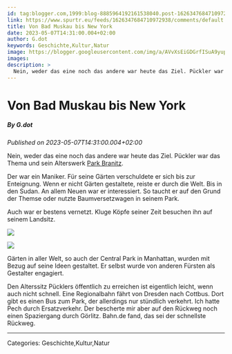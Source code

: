 ```yaml
---
id: tag:blogger.com,1999:blog-8885964192161538040.post-1626347684710972938
link: https://www.spurtr.eu/feeds/1626347684710972938/comments/default
title: Von Bad Muskau bis New York
date: 2023-05-07T14:31:00.004+02:00
author: G.dot
keywords: Geschichte,Kultur,Natur
image: https://blogger.googleusercontent.com/img/a/AVvXsEiGDGrfISuA9yupj7d_EBQUxznGhDCPmN5WW8uxL6UUqmHrmaJM984nbx1-BkjGBKSy-8TcQyKE4Qex1b1_6EvYpkm8l7i6iNY0yOueYINB41KE_xJcnl-lVJ_K-OEbeYRCU6TWlt_UaMu9BXWm72XmzyR7Jo8m3e2JPgOEXsZ9HeENTZQ0ZgUnqqmn=s72-c
images: 
description: >
  Nein, weder das eine noch das andere war heute das Ziel. Pückler war das Thema und sein Alterswerk Park Branitz.&nbsp;Der war ein Maniker. Für seine Gärten verschuldete er sich bis zur Enteignung. Wenn er nicht Gärten gestaltete, reiste er durch die Welt. Bis in den Sudan. An allem Neuen war
---
```

# Von Bad Muskau bis New York
##### By G.dot
_Published on 2023-05-07T14:31:00.004+02:00_

Nein, weder das eine noch das andere war heute das Ziel. Pückler war das Thema und sein Alterswerk [Park Branitz](https://www.pueckler-museum.de/park-schloss/der-branitzer-park/). 

Der war ein Maniker. Für seine Gärten verschuldete er sich bis zur Enteignung. Wenn er nicht Gärten gestaltete, reiste er durch die Welt. Bis in den Sudan. An allem Neuen war er interessiert. So taucht er auf den Grund der Themse oder nutzte Baumversetzwagen in seinem Park.

  

Auch war er bestens vernetzt. Kluge Köpfe seiner Zeit besuchen ihn auf seinem Landsitz.

  

[![](https://blogger.googleusercontent.com/img/a/AVvXsEiGDGrfISuA9yupj7d_EBQUxznGhDCPmN5WW8uxL6UUqmHrmaJM984nbx1-BkjGBKSy-8TcQyKE4Qex1b1_6EvYpkm8l7i6iNY0yOueYINB41KE_xJcnl-lVJ_K-OEbeYRCU6TWlt_UaMu9BXWm72XmzyR7Jo8m3e2JPgOEXsZ9HeENTZQ0ZgUnqqmn)](https://blogger.googleusercontent.com/img/a/AVvXsEiGDGrfISuA9yupj7d_EBQUxznGhDCPmN5WW8uxL6UUqmHrmaJM984nbx1-BkjGBKSy-8TcQyKE4Qex1b1_6EvYpkm8l7i6iNY0yOueYINB41KE_xJcnl-lVJ_K-OEbeYRCU6TWlt_UaMu9BXWm72XmzyR7Jo8m3e2JPgOEXsZ9HeENTZQ0ZgUnqqmn)

[![](https://blogger.googleusercontent.com/img/a/AVvXsEi_ECyzT8P6X82h-w9HPfeOR0yOCxoY3lUAY5G7RtUTTn-TNGV_DD2-1_e0yGU_AFTARfEKHLtayMzODWTDiywyT-z9MKnXT_hH6CqFh0sep7mbKCa6bW2R4ciG4n7Zu0Z1fadZup2_iZpcS8WZonZw5GK5tSvyT4rDscYCj0DWymF3kgQKiZm4cpnV)](https://blogger.googleusercontent.com/img/a/AVvXsEi_ECyzT8P6X82h-w9HPfeOR0yOCxoY3lUAY5G7RtUTTn-TNGV_DD2-1_e0yGU_AFTARfEKHLtayMzODWTDiywyT-z9MKnXT_hH6CqFh0sep7mbKCa6bW2R4ciG4n7Zu0Z1fadZup2_iZpcS8WZonZw5GK5tSvyT4rDscYCj0DWymF3kgQKiZm4cpnV)

  

Gärten in aller Welt, so auch der Central Park in Manhattan, wurden mit Bezug auf seine Ideen gestaltet. Er selbst wurde von anderen Fürsten als Gestalter engagiert.

  

Den Alterssitz Pücklers öffentlich zu erreichen ist eigentlich leicht, wenn auch nicht schnell. Eine Regionalbahn fährt von Dresden nach Cottbus. Dort gibt es einen Bus zum Park, der allerdings nur stündlich verkehrt. Ich hatte Pech durch Ersatzverkehr. Der bescherte mir aber auf den Rückweg noch einen Spaziergang durch Görlitz. Bahn.de fand, das sei der schnellste Rückweg.

---
Categories: Geschichte,Kultur,Natur